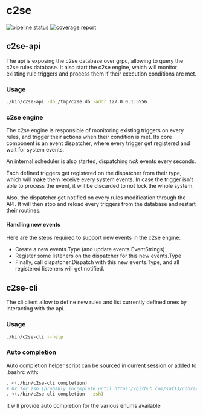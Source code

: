 # c2se

[![pipeline status](https://gitlab.com/Teserakt/c2se/badges/master/pipeline.svg)](https://gitlab.com/Teserakt/c2se/commits/master)
[![coverage report](https://gitlab.com/Teserakt/c2se/badges/master/coverage.svg)](https://gitlab.com/Teserakt/c2se/commits/master)

## c2se-api

The api is exposing the c2se database over grpc, allowing to query the c2se rules database.
It also start the c2se engine, which will monitor existing rule triggers and process them if their execution conditions are met.

### Usage

```bash
./bin/c2se-api -db /tmp/c2se.db -addr 127.0.0.1:5556
```

### c2se engine

The c2se engine is responsible of monitoring existing triggers on every rules, and trigger their actions when their condition is met.
Its core component is an event dispatcher, where every trigger get registered and wait for system events.

An internal scheduler is also started, dispatching _tick_ events every seconds.

Each defined triggers get registered on the dispatcher from their type, which will make them receive every system events. In case the trigger isn't able to process the event, it will be discarded to not lock the whole system.

Also, the dispatcher get notified on every rules modification through the API. It will then stop and reload every triggers from the database and restart their routines.

#### Handling new events

Here are the steps required to support new events in the c2se engine:

- Create a new events.Type (and update events.EventStrings)
- Register some listeners on the dispatcher for this new events.Type
- Finally, call dispatcher.Dispatch with this new events.Type, and all registered listeners will get notified.

## c2se-cli

The cli client allow to define new rules and list currently defined ones by interacting with the api.

### Usage

```bash
./bin/c2se-cli --help
```

### Auto completion

Auto completion helper script can be sourced in current session or added to .bashrc with:

```bash
. <(./bin/c2se-cli completion)
# Or for zsh (probably incomplete until https://github.com/spf13/cobra/pull/646 get merged)
. <(./bin/c2se-cli completion --zsh)
```
It will provide auto completion for the various enums available
